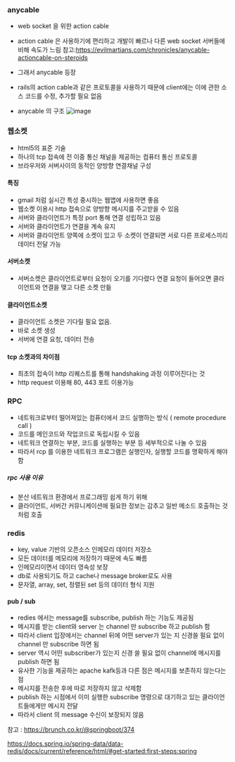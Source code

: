 ### anycable
- web socket 을 위한 action cable
- action cable 은 사용하기에 편리하고 개발이 빠르나 다른 web socket 서버들에 비해 속도가 느림
참고:https://evilmartians.com/chronicles/anycable-actioncable-on-steroids

- 그래서 anycable 등장
- rails의 action cable과 같은 프로토콜을 사용하기 때문에 client에는 이에 관한 소스 코드를 수정, 추가할 필요 없음
- anycable 의 구조
![image](https://user-images.githubusercontent.com/48708746/126638910-683bd9c1-4516-4019-8752-05c43bd4cbc6.png)


### 웹소켓
- html5의 표준 기술
- 하나의 tcp 접속에 전 이중 통신 채널을 제공하는 컴퓨터 통신 프로토콜
- 브라우저와 서버사이의 동적인 양방향 연결채널 구성


#### 특징
- gmail 처럼 실시간 특성 중시하는 웹앱에 사용하면 좋음
- 웹소켓 이용시 http 접속으로 양방향 메시지를 주고받을 수 있음
- 서버와 클라이언트가 특정 port 통해 연결 성립하고 있음
- 서버와 클라이언트가 연결을 계속 유지
- 서버와 클라이언트 양쪽에 소켓이 있고 두 소켓이 연결되면 서로 다른 프로세스끼리 데이터 전달 가능


#### 서버소켓
- 서버소켓은 클라이언트로부터 요청이 오기를 기다렸다 연결 요청이 들어오면 클라이언트와 연결을 맺고 다른 소켓 만듦

#### 클라이언트소켓
- 클라이언트 소켓은 기다릴 필요 없음. 
- 바로 소켓 생성
- 서버에 연결 요청, 데이터 전송


#### tcp 소켓과의 차이점
- 최초의 접속이 http 리퀘스트를 통해 handshaking 과정 이루어진다는 것
- http request 이용해 80, 443 포트 이용가능


### RPC
- 네트워크로부터 떨어져있는 컴퓨터에서 코드 실행하는 방식 ( remote procedure call )
- 코드를 메인코드와 작업코드로 독립시킬 수 있음
- 네트워크 연결하는 부분, 코드를 실행하는 부분 등 세부적으로 나눌 수 있음
- 따라서 rcp 를 이용한 네트워크 프로그램은 실행인자, 실행할 코드를 명확하게 해야함

##### rpc 사용 이유
- 분산 네트워크 환경에서 프로그래밍 쉽게 하기 위해
- 클라이언트, 서버간 커뮤니케이션에 필요한 정보는 감추고 일반 메소드 호출하는 것 처럼 호출


### redis
- key, value 기반의 오픈소스 인메모리 데이터 저장소
- 모든 데이터를 메모리에 저장하기 때문에 속도 빠름
- 인메모리이면서 데이터 영속성 보장
- db로 사용되기도 하고 cache나 message broker로도 사용
- 문자열, array, set, 정렬된 set 등의 데이터 형식 지원

#### pub / sub
- redies 에서는 message를 subscribe, publish 하는 기능도 제공됨
- 메시지를 받는 client와 server 는 channel 만 subscribe 하고 publish 함
- 따라서 client 입장에서는 channel 뒤에 어떤 server가 있는 지 신경쓸 필요 없이 channel 만 subscribe 하면 됨
- server 역시 어떤 subscriber가 있는지 신경 쓸 필요 없이 channel에 메시지를 publish 하면 됨
- 유사한 기능을 제공하는 apache kafk등과 다른 점은 메시지를 보존하지 않는다는 점
- 메시지를 전송한 후에 따로 저장하지 않고 삭제함
- publish 하는 시점에서 이미 실행한 subscribe 명령으로 대기하고 있는 클라이언트들에게만 메시지 전달
- 따라서 client 의 message 수신이 보장되지 않음

참고 : https://brunch.co.kr/@springboot/374

https://docs.spring.io/spring-data/data-redis/docs/current/reference/html/#get-started:first-steps:spring

